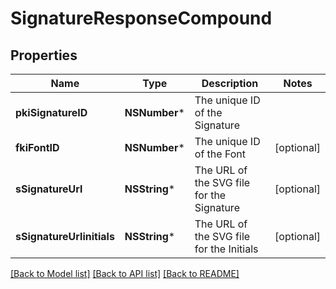 # SignatureResponseCompound

## Properties
Name | Type | Description | Notes
------------ | ------------- | ------------- | -------------
**pkiSignatureID** | **NSNumber*** | The unique ID of the Signature | 
**fkiFontID** | **NSNumber*** | The unique ID of the Font | [optional] 
**sSignatureUrl** | **NSString*** | The URL of the SVG file for the Signature | [optional] 
**sSignatureUrlinitials** | **NSString*** | The URL of the SVG file for the Initials | [optional] 

[[Back to Model list]](../README.md#documentation-for-models) [[Back to API list]](../README.md#documentation-for-api-endpoints) [[Back to README]](../README.md)


